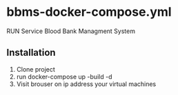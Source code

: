 # bbms-docker-compose.yml 
RUN Service Blood Bank Managment System
## Installation
1. Clone project
2. run docker-compose up -build -d
3. Visit brouser on ip address your virtual machines
